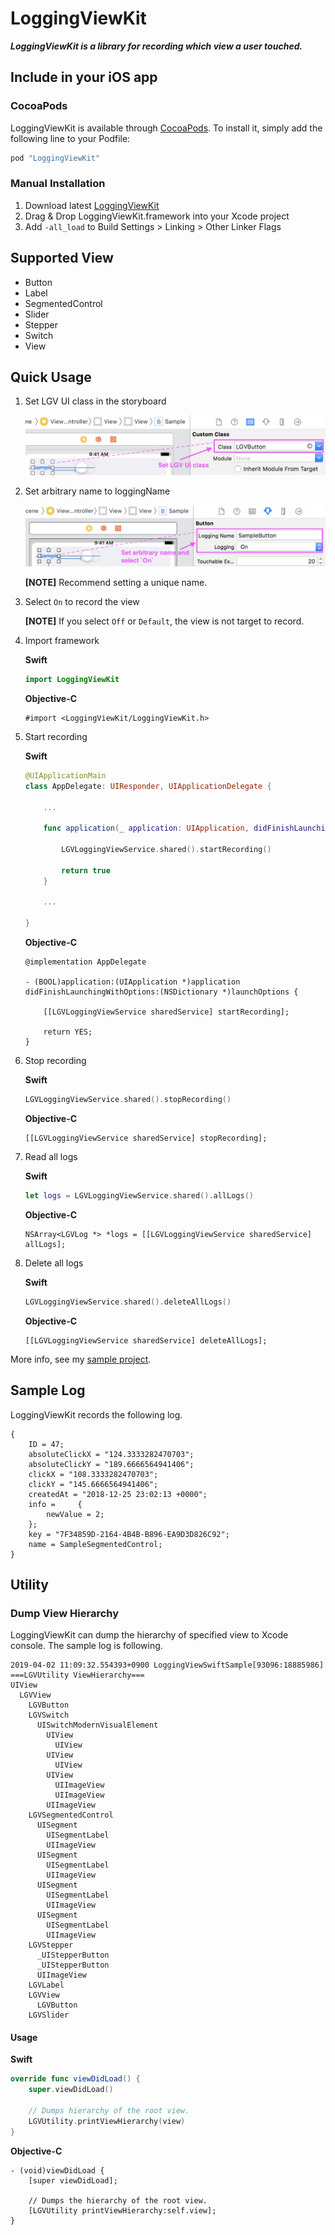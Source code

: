 # LoggingViewKit

***LoggingViewKit is a library for recording which view a user touched.***

## Include in your iOS app

### CocoaPods

LoggingViewKit is available through [CocoaPods](http://cocoapods.org). To install
it, simply add the following line to your Podfile:

```ruby
pod "LoggingViewKit"
```

### Manual Installation

1. Download latest [LoggingViewKit](https://github.com/HituziANDO/LoggingViewKit/releases)
1. Drag & Drop LoggingViewKit.framework into your Xcode project
1. Add `-all_load` to Build Settings > Linking > Other Linker Flags

## Supported View

- Button
- Label
- SegmentedControl
- Slider
- Stepper
- Switch
- View

## Quick Usage

1. Set LGV UI class in the storyboard

	![screenshot1](./README/images/screenshot1.png)
	
1. Set arbitrary name to loggingName

	![screenshot2](./README/images/screenshot2.png)
	
	**[NOTE]** Recommend setting a unique name.
	
1. Select `On` to record the view
	
	**[NOTE]** If you select `Off` or `Default`, the view is not target to record.

1. Import framework
	
	**Swift**
	
	```swift
	import LoggingViewKit
	```
	
	**Objective-C**
	
	```objc
	#import <LoggingViewKit/LoggingViewKit.h>
	```

1. Start recording
	
	**Swift**
	
	```swift	
	@UIApplicationMain
	class AppDelegate: UIResponder, UIApplicationDelegate {
	
		...
	
		func application(_ application: UIApplication, didFinishLaunchingWithOptions launchOptions: [UIApplication.LaunchOptionsKey: Any]?) -> Bool {
	
			LGVLoggingViewService.shared().startRecording()
	
			return true
		}
		
		...
		
	}
	```
	
	**Objective-C**
	
	```objc	
	@implementation AppDelegate
	
	- (BOOL)application:(UIApplication *)application didFinishLaunchingWithOptions:(NSDictionary *)launchOptions {
		
		[[LGVLoggingViewService sharedService] startRecording];
		
		return YES;
	}
	```	

5. Stop recording
	
	**Swift**
	
	```swift
	LGVLoggingViewService.shared().stopRecording()
	```
	
	**Objective-C**
	
	```objc
	[[LGVLoggingViewService sharedService] stopRecording];
	```

6. Read all logs
	
	**Swift**
	
	```swift
	let logs = LGVLoggingViewService.shared().allLogs()
	```
	
	**Objective-C**
	
	```objc
	NSArray<LGVLog *> *logs = [[LGVLoggingViewService sharedService] allLogs];
	```

7. Delete all logs
	
	**Swift**
	
	```swift
	LGVLoggingViewService.shared().deleteAllLogs()
	```
	
	**Objective-C**
	
	```objc
	[[LGVLoggingViewService sharedService] deleteAllLogs];
	```

More info, see my [sample project](https://github.com/HituziANDO/LoggingViewKit/tree/master/Sample).

## Sample Log

LoggingViewKit records the following log.

```
{
    ID = 47;
    absoluteClickX = "124.3333282470703";
    absoluteClickY = "189.6666564941406";
    clickX = "108.3333282470703";
    clickY = "145.6666564941406";
    createdAt = "2018-12-25 23:02:13 +0000";
    info =     {
        newValue = 2;
    };
    key = "7F34859D-2164-4B4B-B896-EA9D3D826C92";
    name = SampleSegmentedControl;
}
```

## Utility

### Dump View Hierarchy

LoggingViewKit can dump the hierarchy of specified view to Xcode console. The sample log is following.

```
2019-04-02 11:09:32.554393+0900 LoggingViewSwiftSample[93096:18885986] ===LGVUtility ViewHierarchy===
UIView
  LGVView
    LGVButton
    LGVSwitch
      UISwitchModernVisualElement
        UIView
          UIView
        UIView
          UIView
        UIView
          UIImageView
          UIImageView
        UIImageView
    LGVSegmentedControl
      UISegment
        UISegmentLabel
        UIImageView
      UISegment
        UISegmentLabel
        UIImageView
      UISegment
        UISegmentLabel
        UIImageView
      UISegment
        UISegmentLabel
        UIImageView
    LGVStepper
      _UIStepperButton
      _UIStepperButton
      UIImageView
    LGVLabel
    LGVView
      LGVButton
    LGVSlider
```

#### Usage

**Swift**

```swift
override func viewDidLoad() {
    super.viewDidLoad()

    // Dumps hierarchy of the root view.
    LGVUtility.printViewHierarchy(view)
}
```

**Objective-C**

```objc
- (void)viewDidLoad {
    [super viewDidLoad];

    // Dumps the hierarchy of the root view.
    [LGVUtility printViewHierarchy:self.view];
}
```
